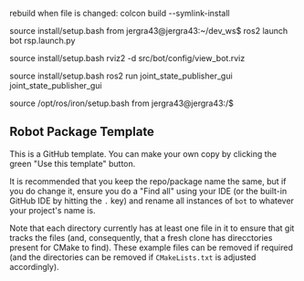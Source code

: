 rebuild when file is changed:
    colcon build --symlink-install

source install/setup.bash from jergra43@jergra43:~/dev_ws$
ros2 launch bot rsp.launch.py

source install/setup.bash
rviz2 -d src/bot/config/view_bot.rviz

source install/setup.bash
ros2 run joint_state_publisher_gui joint_state_publisher_gui




source /opt/ros/iron/setup.bash from jergra43@jergra43:/$





## Robot Package Template

This is a GitHub template. You can make your own copy by clicking the green "Use this template" button.

It is recommended that you keep the repo/package name the same, but if you do change it, ensure you do a "Find all" using your IDE (or the built-in GitHub IDE by hitting the `.` key) and rename all instances of `bot` to whatever your project's name is.

Note that each directory currently has at least one file in it to ensure that git tracks the files (and, consequently, that a fresh clone has direcctories present for CMake to find). These example files can be removed if required (and the directories can be removed if `CMakeLists.txt` is adjusted accordingly).